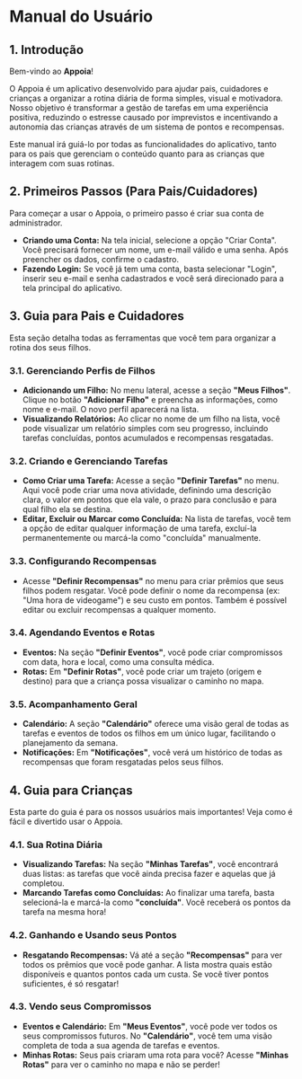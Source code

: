 # Manual do Usuário

## 1. Introdução

Bem-vindo ao **Appoia**!

O Appoia é um aplicativo desenvolvido para ajudar pais, cuidadores e crianças a organizar a rotina diária de forma simples, visual e motivadora. Nosso objetivo é transformar a gestão de tarefas em uma experiência positiva, reduzindo o estresse causado por imprevistos e incentivando a autonomia das crianças através de um sistema de pontos e recompensas.

Este manual irá guiá-lo por todas as funcionalidades do aplicativo, tanto para os pais que gerenciam o conteúdo quanto para as crianças que interagem com suas rotinas.

## 2. Primeiros Passos (Para Pais/Cuidadores)

Para começar a usar o Appoia, o primeiro passo é criar sua conta de administrador.

* **Criando uma Conta:** Na tela inicial, selecione a opção "Criar Conta". Você precisará fornecer um nome, um e-mail válido e uma senha. Após preencher os dados, confirme o cadastro.
* **Fazendo Login:** Se você já tem uma conta, basta selecionar "Login", inserir seu e-mail e senha cadastrados e você será direcionado para a tela principal do aplicativo.

## 3. Guia para Pais e Cuidadores

Esta seção detalha todas as ferramentas que você tem para organizar a rotina dos seus filhos.

### 3.1. Gerenciando Perfis de Filhos

* **Adicionando um Filho:** No menu lateral, acesse a seção **"Meus Filhos"**. Clique no botão **"Adicionar Filho"** e preencha as informações, como nome e e-mail. O novo perfil aparecerá na lista.
* **Visualizando Relatórios:** Ao clicar no nome de um filho na lista, você pode visualizar um relatório simples com seu progresso, incluindo tarefas concluídas, pontos acumulados e recompensas resgatadas.

### 3.2. Criando e Gerenciando Tarefas

* **Como Criar uma Tarefa:** Acesse a seção **"Definir Tarefas"** no menu. Aqui você pode criar uma nova atividade, definindo uma descrição clara, o valor em pontos que ela vale, o prazo para conclusão e para qual filho ela se destina.
* **Editar, Excluir ou Marcar como Concluída:** Na lista de tarefas, você tem a opção de editar qualquer informação de uma tarefa, excluí-la permanentemente ou marcá-la como "concluída" manualmente.

### 3.3. Configurando Recompensas

* Acesse **"Definir Recompensas"** no menu para criar prêmios que seus filhos podem resgatar. Você pode definir o nome da recompensa (ex: "Uma hora de videogame") e seu custo em pontos. Também é possível editar ou excluir recompensas a qualquer momento.

### 3.4. Agendando Eventos e Rotas

* **Eventos:** Na seção **"Definir Eventos"**, você pode criar compromissos com data, hora e local, como uma consulta médica.
* **Rotas:** Em **"Definir Rotas"**, você pode criar um trajeto (origem e destino) para que a criança possa visualizar o caminho no mapa.

### 3.5. Acompanhamento Geral

* **Calendário:** A seção **"Calendário"** oferece uma visão geral de todas as tarefas e eventos de todos os filhos em um único lugar, facilitando o planejamento da semana.
* **Notificações:** Em **"Notificações"**, você verá um histórico de todas as recompensas que foram resgatadas pelos seus filhos.

## 4. Guia para Crianças

Esta parte do guia é para os nossos usuários mais importantes! Veja como é fácil e divertido usar o Appoia.

### 4.1. Sua Rotina Diária

* **Visualizando Tarefas:** Na seção **"Minhas Tarefas"**, você encontrará duas listas: as tarefas que você ainda precisa fazer e aquelas que já completou.
* **Marcando Tarefas como Concluídas:** Ao finalizar uma tarefa, basta selecioná-la e marcá-la como **"concluída"**. Você receberá os pontos da tarefa na mesma hora!

### 4.2. Ganhando e Usando seus Pontos

* **Resgatando Recompensas:** Vá até a seção **"Recompensas"** para ver todos os prêmios que você pode ganhar. A lista mostra quais estão disponíveis e quantos pontos cada um custa. Se você tiver pontos suficientes, é só resgatar!

### 4.3. Vendo seus Compromissos

* **Eventos e Calendário:** Em **"Meus Eventos"**, você pode ver todos os seus compromissos futuros. No **"Calendário"**, você tem uma visão completa de toda a sua agenda de tarefas e eventos.
* **Minhas Rotas:** Seus pais criaram uma rota para você? Acesse **"Minhas Rotas"** para ver o caminho no mapa e não se perder!
